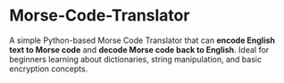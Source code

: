 # Morse-Code-Translator
A simple Python-based Morse Code Translator that can **encode English text to Morse code** and **decode Morse code back to English**. Ideal for beginners learning about dictionaries, string manipulation, and basic encryption concepts.
